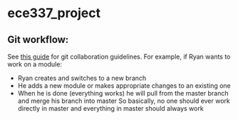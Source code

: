 # ece337_project

## Git workflow:
See [this guide](https://www.sitepoint.com/getting-started-git-team-environment/) for git collaboration guidelines.
For example, if Ryan wants to work on a module:
* Ryan creates and switches to a new branch
* He adds a new module or makes appropriate changes to an existing one
* When he is done (everything works) he will pull from the master branch and merge his branch into master
So basically, no one should ever work directly in master and everything in master should always work
